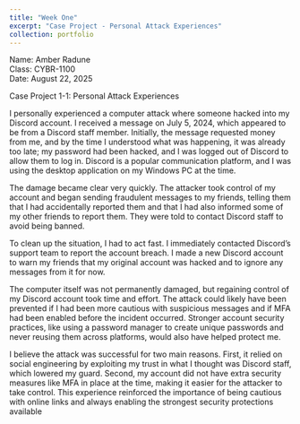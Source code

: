 ```yaml
---
title: "Week One"
excerpt: "Case Project - Personal Attack Experiences"
collection: portfolio
---
```


Name: Amber Radune <br>
Class: CYBR-1100 <br>
Date: August 22, 2025

Case Project 1-1: Personal Attack Experiences

I personally experienced a computer attack where someone hacked into my Discord account. I
received a message on July 5, 2024, which appeared to be from a Discord staff member.
Initially, the message requested money from me, and by the time I understood what was
happening, it was already too late; my password had been hacked, and I was logged out of
Discord to allow them to log in. Discord is a popular communication platform, and I was using
the desktop application on my Windows PC at the time.

The damage became clear very quickly. The attacker took control of my account and began
sending fraudulent messages to my friends, telling them that I had accidentally reported them
and that I had also informed some of my other friends to report them. They were told to contact
Discord staff to avoid being banned.

To clean up the situation, I had to act fast. I immediately contacted Discord’s support team to
report the account breach. I made a new Discord account to warn my friends that my original
account was hacked and to ignore any messages from it for now.

The computer itself was not permanently damaged, but regaining control of my Discord account
took time and effort. The attack could likely have been prevented if I had been more cautious
with suspicious messages and if MFA had been enabled before the incident occurred. Stronger
account security practices, like using a password manager to create unique passwords and
never reusing them across platforms, would also have helped protect me.

I believe the attack was successful for two main reasons. First, it relied on social engineering by
exploiting my trust in what I thought was Discord staff, which lowered my guard. Second, my
account did not have extra security measures like MFA in place at the time, making it easier for
the attacker to take control. This experience reinforced the importance of being cautious with
online links and always enabling the strongest security protections available
